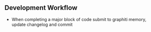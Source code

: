 ## Development Workflow
- When completing a major block of code submit to graphiti memory, update changelog and commit